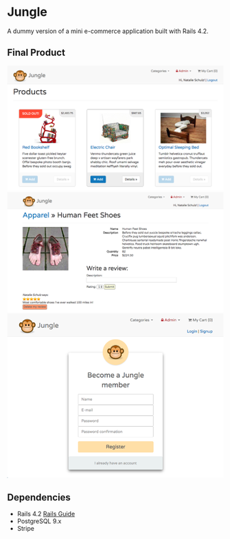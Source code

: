 # Jungle

A dummy version of a mini e-commerce application built with Rails 4.2.


## Final Product 

<img src="https://github.com/Nschulz88/jungle-rails/blob/6c2e68c5b2f2b5678a95f3068776ece94fb73c77/app/assets/images/screenshot_home.png" alt="homepage"/>

<img src="https://github.com/Nschulz88/jungle-rails/blob/6c2e68c5b2f2b5678a95f3068776ece94fb73c77/app/assets/images/screenshot_product.png" alt="Product page"/>

<img src="https://github.com/Nschulz88/jungle-rails/blob/6c2e68c5b2f2b5678a95f3068776ece94fb73c77/app/assets/images/screenshot_registration.png" alt="Registration"/>

## Dependencies

* Rails 4.2 [Rails Guide](http://guides.rubyonrails.org/v4.2/)
* PostgreSQL 9.x
* Stripe
